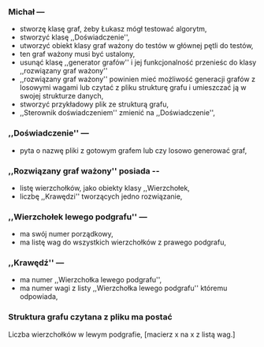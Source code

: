 ### Michał ― 
 * stworzę klasę graf, żeby Łukasz mógł testować algorytm,
 * stworzyć klasę ,,Doświadczenie'',
 * utworzyć obiekt klasy graf ważony do testów w głównej pętli do testów,
 * ten graf ważony musi być ustalony,
 * usunąć klasę ,,generator grafów'' i jej funkcjonalność przenieśc do klasy ,,rozwiązany graf ważony''
 * ,,rozwiązany graf ważony'' powinien mieć możliwość generacji grafów z losowymi wagami lub czytać z pliku strukturę grafu i umieszczać ją w swojej strukturze danych,
 * stworzyć przykładowy plik ze strukturą grafu,
 * ,,Sterownik doświadczeniem'' zmienić na ,,Doświadczenie'',
 
### ,,Doświadczenie'' ―
  * pyta o nazwę pliki z gotowym grafem lub czy losowo generować graf,
 
### ,,Rozwiązany graf ważony'' posiada --
 * listę wierzchołków, jako obiekty klasy ,,Wierzchołek,
 * liczbę ,,Krawędzi'' tworzących jedno rozwiązanie,
 
### ,,Wierzchołek lewego podgrafu'' ―
 * ma swój numer porządkowy,
 * ma listę wag do wszystkich wierzchołków z prawego podgrafu,
 
### ,,Krawędź'' ―
 * ma numer ,,Wierzchołka lewego podgrafu'',
 * ma numer wagi z listy ,,Wierzchołka lewego podgrafu'' któremu odpowiada,
 
### Struktura grafu czytana z pliku ma postać 
Liczba wierzchołków w lewym podgrafie,
[macierz x na x z listą wag.]

